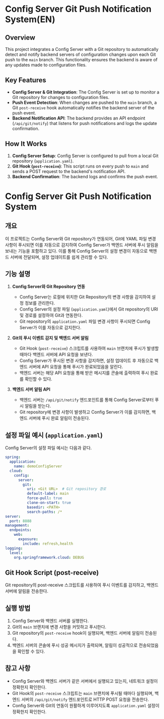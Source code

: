 # Config Server Git Push Notification System(EN)

## Overview
This project integrates a Config Server with a Git repository to automatically detect and notify backend servers of configuration changes upon each Git push to the `main` branch. This functionality ensures the backend is aware of any updates made to configuration files.

## Key Features
- **Config Server & Git Integration**: The Config Server is set up to monitor a Git repository for changes to configuration files.
- **Push Event Detection**: When changes are pushed to the `main` branch, a Git `post-receive` hook automatically notifies the backend server of the push event.
- **Backend Notification API**: The backend provides an API endpoint (`/api/git/notify`) that listens for push notifications and logs the update confirmation.

## How It Works
1. **Config Server Setup**: Config Server is configured to pull from a local Git repository (`application.yaml`).
2. **Git Hook (`post-receive`)**: This script runs on every push to `main` and sends a POST request to the backend's notification API.
3. **Backend Confirmation**: The backend logs and confirms the push event.

# Config Server Git Push Notification System

## 개요
이 프로젝트는 Config Server와 Git repository가 연동되어, Git에 YAML 파일 변경 사항이 푸시되면 이를 자동으로 감지하여 Config Server가 백엔드 서버에 푸시 알림을 보내는 기능을 포함하고 있다. 이를 통해 Config Server의 설정 변경이 자동으로 백엔드 서버에 전달되며, 설정 업데이트를 쉽게 관리할 수 있다.

## 기능 설명
1. **Config Server와 Git Repository 연동**
   - Config Server는 로컬에 위치한 Git Repository의 변경 사항을 감지하여 설정 정보를 관리한다.
   - Config Server의 설정 파일 (`application.yaml`)에서 Git repository의 URI 및 경로를 설정하여 Git과 연동한다.
   - Git repository의 `application.yaml` 파일 변경 사항이 푸시되면 Config Server가 이를 자동으로 감지한다.

2. **Git의 푸시 이벤트 감지 및 백엔드 서버 알림**
   - Git Hook (`post-receive`) 스크립트를 사용하여 `main` 브랜치에 푸시가 발생할 때마다 백엔드 서버에 API 요청을 보낸다.
   - Config Server가 푸시된 변경 사항을 감지하면, 설정 업데이트 후 자동으로 백엔드 서버에 API 요청을 통해 푸시가 완료되었음을 알린다.
   - 백엔드 서버는 해당 API 요청을 통해 받은 메시지를 콘솔에 출력하여 푸시 완료를 확인할 수 있다.

3. **백엔드 서버 알림 API**
   - 백엔드 서버는 `/api/git/notify` 엔드포인트를 통해 Config Server로부터 푸시 알림을 받는다.
   - Git repository에 변경 사항이 발생하고 Config Server가 이를 감지하면, 백엔드 서버에 푸시 완료 알림이 전송된다.

## 설정 파일 예시 (`application.yaml`)
Config Server의 설정 파일 예시는 다음과 같다.

```yaml
spring:
  application:
    name: demoConfigServer
  cloud:
    config:
      server:
        git:
          uri: <Git URL>  # Git repository 경로
          default-label: main
          force-pull: true
          clone-on-start: true
          basedir: <PATH>
          search-paths: /*
server:
  port: 8888
management:
  endpoints:
    web:
      exposure:
        include: refresh,health
logging:
  level:
    org.springframework.cloud: DEBUG
```
## Git Hook Script (post-receive)
Git repository의 post-receive 스크립트를 사용하여 푸시 이벤트를 감지하고, 백엔드 서버에 알림을 전송한다.

## 실행 방법
1. Config Server와 백엔드 서버를 실행한다.
2. Git의 `main` 브랜치에 변경 사항을 커밋하고 푸시한다.
3. Git repository의 `post-receive` hook이 실행되며, 백엔드 서버에 알림이 전송된다.
4. 백엔드 서버의 콘솔에 푸시 성공 메시지가 출력되며, 알림이 성공적으로 전송되었음을 확인할 수 있다.

## 참고 사항
- Config Server와 백엔드 서버가 같은 서버에서 실행되고 있는지, 네트워크 설정이 정확한지 확인한다.
- Git Hook의 `post-receive` 스크립트는 `main` 브랜치에 푸시될 때마다 실행되며, 백엔드 서버의 `/api/git/notify` 엔드포인트로 HTTP POST 요청을 전송한다.
- Config Server와 Git의 연동이 원활하게 이루어지도록 `application.yaml` 설정이 정확한지 확인한다.
